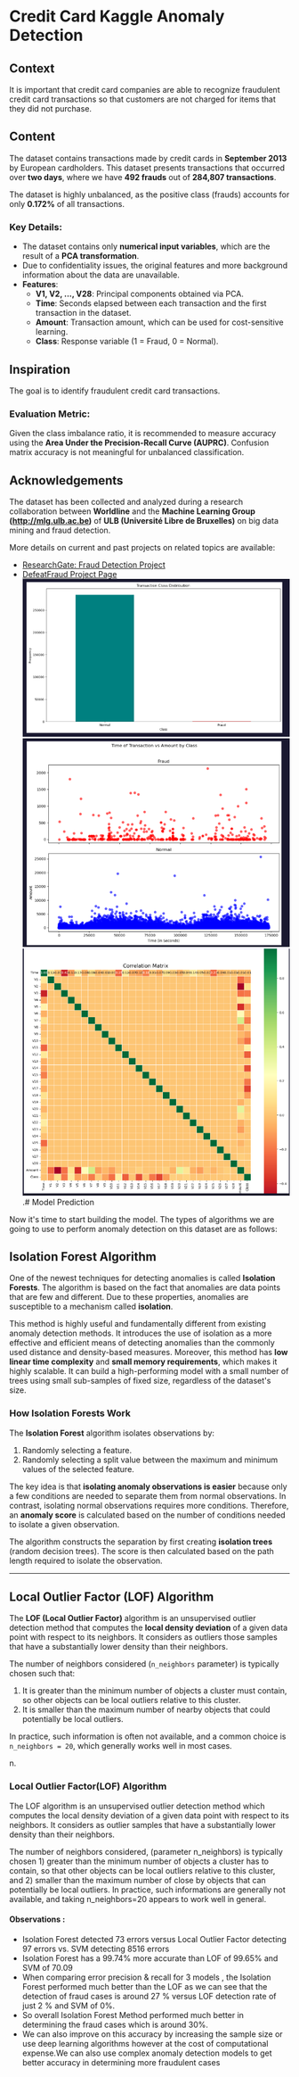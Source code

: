 # Credit Card Kaggle Anomaly Detection

## Context

It is important that credit card companies are able to recognize fraudulent credit card transactions so that customers are not charged for items that they did not purchase.

## Content

The dataset contains transactions made by credit cards in **September 2013** by European cardholders. This dataset presents transactions that occurred over **two days**, where we have **492 frauds** out of **284,807 transactions**.

The dataset is highly unbalanced, as the positive class (frauds) accounts for only **0.172%** of all transactions.

### Key Details:

- The dataset contains only **numerical input variables**, which are the result of a **PCA transformation**.
- Due to confidentiality issues, the original features and more background information about the data are unavailable.
- **Features**:
  - **V1, V2, ..., V28**: Principal components obtained via PCA.
  - **Time**: Seconds elapsed between each transaction and the first transaction in the dataset.
  - **Amount**: Transaction amount, which can be used for cost-sensitive learning.
  - **Class**: Response variable (1 = Fraud, 0 = Normal).

## Inspiration

The goal is to identify fraudulent credit card transactions.

### Evaluation Metric:

Given the class imbalance ratio, it is recommended to measure accuracy using the **Area Under the Precision-Recall Curve (AUPRC)**. Confusion matrix accuracy is not meaningful for unbalanced classification.

## Acknowledgements

The dataset has been collected and analyzed during a research collaboration between **Worldline** and the **Machine Learning Group (http://mlg.ulb.ac.be)** of **ULB (Université Libre de Bruxelles)** on big data mining and fraud detection.

More details on current and past projects on related topics are available:

- [ResearchGate: Fraud Detection Project](https://www.researchgate.net/project/Fraud-detection-5)
- [DefeatFraud Project Page](https://www.researchgate.net/project/Fraud-detection-5)
  ![Transaction Class Distribution](image.png)
  ![Time of Transaction vs Amount by Class](image-1.png)
  ![Correlation Matrix](image-2.png)
  .# Model Prediction

Now it's time to start building the model. The types of algorithms we are going to use to perform anomaly detection on this dataset are as follows:

## Isolation Forest Algorithm

One of the newest techniques for detecting anomalies is called **Isolation Forests**. The algorithm is based on the fact that anomalies are data points that are few and different. Due to these properties, anomalies are susceptible to a mechanism called **isolation**.

This method is highly useful and fundamentally different from existing anomaly detection methods. It introduces the use of isolation as a more effective and efficient means of detecting anomalies than the commonly used distance and density-based measures. Moreover, this method has **low linear time complexity** and **small memory requirements**, which makes it highly scalable. It can build a high-performing model with a small number of trees using small sub-samples of fixed size, regardless of the dataset's size.

### How Isolation Forests Work

The **Isolation Forest** algorithm isolates observations by:

1. Randomly selecting a feature.
2. Randomly selecting a split value between the maximum and minimum values of the selected feature.

The key idea is that **isolating anomaly observations is easier** because only a few conditions are needed to separate them from normal observations. In contrast, isolating normal observations requires more conditions. Therefore, an **anomaly score** is calculated based on the number of conditions needed to isolate a given observation.

The algorithm constructs the separation by first creating **isolation trees** (random decision trees). The score is then calculated based on the path length required to isolate the observation.

---

## Local Outlier Factor (LOF) Algorithm

The **LOF (Local Outlier Factor)** algorithm is an unsupervised outlier detection method that computes the **local density deviation** of a given data point with respect to its neighbors. It considers as outliers those samples that have a substantially lower density than their neighbors.

The number of neighbors considered (`n_neighbors` parameter) is typically chosen such that:

1. It is greater than the minimum number of objects a cluster must contain, so other objects can be local outliers relative to this cluster.
2. It is smaller than the maximum number of nearby objects that could potentially be local outliers.

In practice, such information is often not available, and a common choice is `n_neighbors = 20`, which generally works well in most cases.

n.

### Local Outlier Factor(LOF) Algorithm

The LOF algorithm is an unsupervised outlier detection method which computes the local density deviation of a given data point with respect to its neighbors. It considers as outlier samples that have a substantially lower density than their neighbors.

The number of neighbors considered, (parameter n_neighbors) is typically chosen 1) greater than the minimum number of objects a cluster has to contain, so that other objects can be local outliers relative to this cluster, and 2) smaller than the maximum number of close by objects that can potentially be local outliers. In practice, such informations are generally not available, and taking n_neighbors=20 appears to work well in general.

#### Observations :

- Isolation Forest detected 73 errors versus Local Outlier Factor detecting 97 errors vs. SVM detecting 8516 errors
- Isolation Forest has a 99.74% more accurate than LOF of 99.65% and SVM of 70.09
- When comparing error precision & recall for 3 models , the Isolation Forest performed much better than the LOF as we can see that the detection of fraud cases is around 27 % versus LOF detection rate of just 2 % and SVM of 0%.
- So overall Isolation Forest Method performed much better in determining the fraud cases which is around 30%.
- We can also improve on this accuracy by increasing the sample size or use deep learning algorithms however at the cost of computational expense.We can also use complex anomaly detection models to get better accuracy in determining more fraudulent cases
